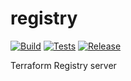 # registry

[![Build](https://github.com/jsirianni/registry/actions/workflows/build.yml/badge.svg)](https://github.com/jsirianni/registry/actions/workflows/build.yml)
[![Tests](https://github.com/jsirianni/registry/actions/workflows/tests.yml/badge.svg)](https://github.com/jsirianni/registry/actions/workflows/tests.yml)
[![Release](https://github.com/jsirianni/registry/actions/workflows/release.yml/badge.svg)](https://github.com/jsirianni/registry/actions/workflows/release.yml)

Terraform Registry server
